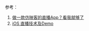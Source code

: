 参考：
1. [做一款仿映客的直播App？看我就够了](https://www.jianshu.com/p/5b1341e97757)
2. [iOS 直播技术及Demo](https://blog.csdn.net/walkerwqp/article/details/79163928)